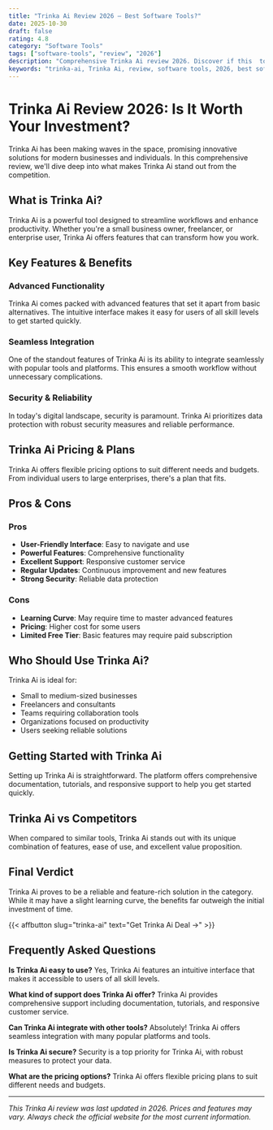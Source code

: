 ```yaml
---
title: "Trinka Ai Review 2026 – Best Software Tools?"
date: 2025-10-30
draft: false
rating: 4.8
category: "Software Tools"
tags: ["software-tools", "review", "2026"]
description: "Comprehensive Trinka Ai review 2026. Discover if this  tool is the best choice for your needs."
keywords: "trinka-ai, Trinka Ai, review, software tools, 2026, best software tools"
---
```


# Trinka Ai Review 2026: Is It Worth Your Investment?

Trinka Ai has been making waves in the  space, promising innovative solutions for modern businesses and individuals. In this comprehensive review, we'll dive deep into what makes Trinka Ai stand out from the competition.

## What is Trinka Ai?

Trinka Ai is a powerful  tool designed to streamline workflows and enhance productivity. Whether you're a small business owner, freelancer, or enterprise user, Trinka Ai offers features that can transform how you work.

## Key Features & Benefits

### Advanced Functionality
Trinka Ai comes packed with advanced features that set it apart from basic alternatives. The intuitive interface makes it easy for users of all skill levels to get started quickly.

### Seamless Integration
One of the standout features of Trinka Ai is its ability to integrate seamlessly with popular tools and platforms. This ensures a smooth workflow without unnecessary complications.

### Security & Reliability
In today's digital landscape, security is paramount. Trinka Ai prioritizes data protection with robust security measures and reliable performance.

## Trinka Ai Pricing & Plans

Trinka Ai offers flexible pricing options to suit different needs and budgets. From individual users to large enterprises, there's a plan that fits.

## Pros & Cons

### Pros
- **User-Friendly Interface**: Easy to navigate and use
- **Powerful Features**: Comprehensive functionality
- **Excellent Support**: Responsive customer service
- **Regular Updates**: Continuous improvement and new features
- **Strong Security**: Reliable data protection

### Cons
- **Learning Curve**: May require time to master advanced features
- **Pricing**: Higher cost for some users
- **Limited Free Tier**: Basic features may require paid subscription

## Who Should Use Trinka Ai?

Trinka Ai is ideal for:
- Small to medium-sized businesses
- Freelancers and consultants
- Teams requiring collaboration tools
- Organizations focused on productivity
- Users seeking reliable  solutions

## Getting Started with Trinka Ai

Setting up Trinka Ai is straightforward. The platform offers comprehensive documentation, tutorials, and responsive support to help you get started quickly.

## Trinka Ai vs Competitors

When compared to similar tools, Trinka Ai stands out with its unique combination of features, ease of use, and excellent value proposition.

## Final Verdict

Trinka Ai proves to be a reliable and feature-rich solution in the  category. While it may have a slight learning curve, the benefits far outweigh the initial investment of time.

{{< affbutton slug="trinka-ai" text="Get Trinka Ai Deal →" >}}

## Frequently Asked Questions

**Is Trinka Ai easy to use?**
Yes, Trinka Ai features an intuitive interface that makes it accessible to users of all skill levels.

**What kind of support does Trinka Ai offer?**
Trinka Ai provides comprehensive support including documentation, tutorials, and responsive customer service.

**Can Trinka Ai integrate with other tools?**
Absolutely! Trinka Ai offers seamless integration with many popular platforms and tools.

**Is Trinka Ai secure?**
Security is a top priority for Trinka Ai, with robust measures to protect your data.

**What are the pricing options?**
Trinka Ai offers flexible pricing plans to suit different needs and budgets.

---

*This Trinka Ai review was last updated in 2026. Prices and features may vary. Always check the official website for the most current information.*
